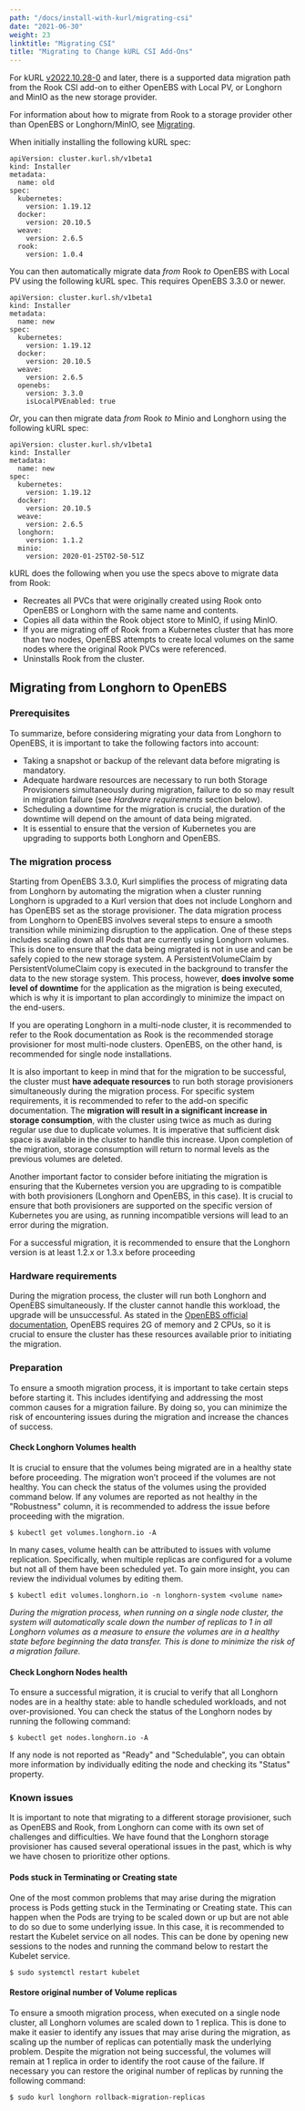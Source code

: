 ```yaml
---
path: "/docs/install-with-kurl/migrating-csi"
date: "2021-06-30"
weight: 23
linktitle: "Migrating CSI"
title: "Migrating to Change kURL CSI Add-Ons"
---
```


For kURL [v2022.10.28-0](https://kurl.sh/release-notes/v2022.10.28-0) and later, there is a supported data migration path from the Rook CSI add-on to either OpenEBS with Local PV, or Longhorn and MinIO as the new storage provider. 

For information about how to migrate from Rook to a storage provider other than OpenEBS or Longhorn/MinIO, see [Migrating](/docs/install-with-kurl/migrating).

When initially installing the following kURL spec:

```
apiVersion: cluster.kurl.sh/v1beta1
kind: Installer
metadata:
  name: old
spec:
  kubernetes:
    version: 1.19.12
  docker:
    version: 20.10.5
  weave:
    version: 2.6.5
  rook:
    version: 1.0.4
```

You can then automatically migrate data _from_ Rook _to_ OpenEBS with Local PV using the following kURL spec. This requires OpenEBS 3.3.0 or newer. 

```
apiVersion: cluster.kurl.sh/v1beta1
kind: Installer
metadata:
  name: new
spec:
  kubernetes:
    version: 1.19.12
  docker:
    version: 20.10.5
  weave:
    version: 2.6.5
  openebs:
    version: 3.3.0
    isLocalPVEnabled: true
```

_Or_, you can then migrate data _from_ Rook _to_ Minio and Longhorn using the following kURL spec:

```
apiVersion: cluster.kurl.sh/v1beta1
kind: Installer
metadata:
  name: new
spec:
  kubernetes:
    version: 1.19.12
  docker:
    version: 20.10.5
  weave:
    version: 2.6.5
  longhorn:
    version: 1.1.2
  minio:
    version: 2020-01-25T02-50-51Z
```

kURL does the following when you use the specs above to migrate data from Rook:

* Recreates all PVCs that were originally created using Rook onto OpenEBS or Longhorn with the same name and contents. 
* Copies all data within the Rook object store to MinIO, if using MinIO. 
* If you are migrating off of Rook from a Kubernetes cluster that has more than two nodes, OpenEBS attempts to create local volumes on the same nodes where the original Rook PVCs were referenced.
* Uninstalls Rook from the cluster.


## Migrating from Longhorn to OpenEBS

### Prerequisites

To summarize, before considering migrating your data from Longhorn to OpenEBS, it is important to take the following factors into account:

- Taking a snapshot or backup of the relevant data before migrating is mandatory.
- Adequate hardware resources are necessary to run both Storage Provisioners simultaneously during migration, failure to do so may result in migration failure (see _Hardware requirements_ section below).
- Scheduling a downtime for the migration is crucial, the duration of the downtime will depend on the amount of data being migrated.
- It is essential to ensure that the version of Kubernetes you are upgrading to supports both Longhorn and OpenEBS.

### The migration process

Starting from OpenEBS 3.3.0, Kurl simplifies the process of migrating data from Longhorn by automating the migration when a cluster running Longhorn is upgraded to a Kurl version that does not include Longhorn and has OpenEBS set as the storage provisioner.
The data migration process from Longhorn to OpenEBS involves several steps to ensure a smooth transition while minimizing disruption to the application. One of these steps includes scaling down all Pods that are currently using Longhorn volumes. This is done to ensure that the data being migrated is not in use and can be safely copied to the new storage system. A PersistentVolumeClaim by PersistentVolumeClaim copy is executed in the background to transfer the data to the new storage system. This process, however, **does involve some level of downtime** for the application as the migration is being executed, which is why it is important to plan accordingly to minimize the impact on the end-users.

If you are operating Longhorn in a multi-node cluster, it is recommended to refer to the Rook documentation as Rook is the recommended storage provisioner for most multi-node clusters. OpenEBS, on the other hand, is recommended for single node installations.

It is also important to keep in mind that for the migration to be successful, the cluster must **have adequate resources** to run both storage provisioners simultaneously during the migration process. For specific system requirements, it is recommended to refer to the add-on specific documentation. The **migration will result in a significant increase in storage consumption**, with the cluster using twice as much as during regular use due to duplicate volumes. It is imperative that sufficient disk space is available in the cluster to handle this increase. Upon completion of the migration, storage consumption will return to normal levels as the previous volumes are deleted.

Another important factor to consider before initiating the migration is ensuring that the Kubernetes version you are upgrading to is compatible with both provisioners (Longhorn and OpenEBS, in this case). It is crucial to ensure that both provisioners are supported on the specific version of Kubernetes you are using, as running incompatible versions will lead to an error during the migration.

For a successful migration, it is recommended to ensure that the Longhorn version is at least 1.2.x or 1.3.x before proceeding


### Hardware requirements

During the migration process, the cluster will run both Longhorn and OpenEBS simultaneously. If the cluster cannot handle this workload, the upgrade will be unsuccessful. As stated in the [OpenEBS official documentation](https://openebs.io/docs/additional-info/faqs#:~:text=You%20can%20run%20these%20using,nodes%20in%20the%20Kubernetes%20cluster.), OpenEBS requires 2G of memory and 2 CPUs, so it is crucial to ensure the cluster has these resources available prior to initiating the migration.

### Preparation

To ensure a smooth migration process, it is important to take certain steps before starting it. This includes identifying and addressing the most common causes for a migration failure. By doing so, you can minimize the risk of encountering issues during the migration and increase the chances of success.

#### Check Longhorn Volumes health

It is crucial to ensure that the volumes being migrated are in a healthy state before proceeding. The migration won’t proceed if the volumes are not healthy. You can check the status of the volumes using the provided command below. If any volumes are reported as not healthy in the "Robustness" column, it is recommended to address the issue before proceeding with the migration.

```
$ kubectl get volumes.longhorn.io -A
```

In many cases, volume health can be attributed to issues with volume replication. Specifically, when multiple replicas are configured for a volume but not all of them have been scheduled yet. To gain more insight, you can review the individual volumes by editing them.

```
$ kubectl edit volumes.longhorn.io -n longhorn-system <volume name>
```

_During the migration process, when running on a single node cluster, the system will automatically scale down the number of replicas to 1 in all Longhorn volumes as a measure to ensure the volumes are in a healthy state before beginning the data transfer. This is done to minimize the risk of a migration failure._

#### Check Longhorn Nodes health

To ensure a successful migration, it is crucial to verify that all Longhorn nodes are in a healthy state: able to handle scheduled workloads, and not over-provisioned. You can check the status of the Longhorn nodes by running the following command:

```
$ kubectl get nodes.longhorn.io -A
```

If any node is not reported as "Ready" and "Schedulable", you can obtain more information by individually editing the node and checking its "Status" property.

### Known issues

It is important to note that migrating to a different storage provisioner, such as OpenEBS and Rook, from Longhorn can come with its own set of challenges and difficulties. We have found that the Longhorn storage provisioner has caused several operational issues in the past, which is why we have chosen to prioritize other options.

#### Pods stuck in Terminating or Creating state

One of the most common problems that may arise during the migration process is Pods getting stuck in the Terminating or Creating state. This can happen when the Pods are trying to be scaled down or up but are not able to do so due to some underlying issue. In this case, it is recommended to restart the Kubelet service on all nodes. This can be done by opening new sessions to the nodes and running the command below to restart the Kubelet service.

```
$ sudo systemctl restart kubelet
```

#### Restore original number of Volume replicas

To ensure a smooth migration process, when executed on a single node cluster, all Longhorn volumes are scaled down to 1 replica. This is done to make it easier to identify any issues that may arise during the migration, as scaling up the number of replicas can potentially mask the underlying problem. Despite the migration not being successful, the volumes will remain at 1 replica in order to identify the root cause of the failure. If necessary you can restore the original number of replicas by running the following command:

```
$ sudo kurl longhorn rollback-migration-replicas
```
